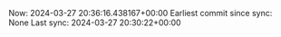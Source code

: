 Now: 2024-03-27 20:36:16.438167+00:00 Earliest commit since sync: None Last sync: 2024-03-27 20:30:22+00:00
